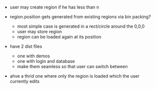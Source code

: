 * user may create region if he has less than n
* region.position gets generated from existing regions via bin packing?
    * most simple case is generated in a rect/circle around the 0,0,0 
    * user may store region
    * region can be loaded again at its position
    
* have 2 dist files 
    * one with demos
    * one with login and database 
    * make them seamless so that user can switch between
* ahve a thrid one where only the region is loaded which the user currently edits